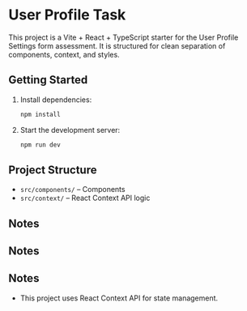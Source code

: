 # User Profile Task

This project is a Vite + React + TypeScript starter for the User Profile Settings form assessment. It is structured for clean separation of components, context, and styles.

## Getting Started

1. Install dependencies:
   ```bash
   npm install
   ```
2. Start the development server:
   ```bash
   npm run dev
   ```

## Project Structure
- `src/components/` – Components
- `src/context/` – React Context API logic

## Notes
## Notes
## Notes
- This project uses React Context API for state management.
